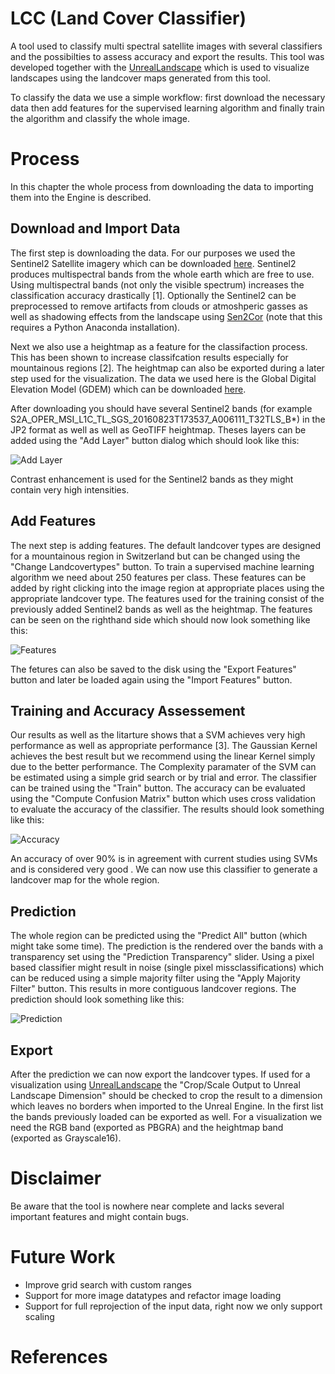 # LCC (Land Cover Classifier)

A tool used to classify multi spectral satellite images with several classifiers and the possibilties to assess accuracy and export the results. This tool was developed together with the [UnrealLandscape](https://github.com/bneukom/UnrealLandscape) which is used to visualize landscapes using the landcover maps generated from this tool.

To classify the data we use a simple workflow: first download the necessary data then add features for the supervised learning algorithm and finally train the algorithm and classify the whole image.

# Process
In this chapter the whole process from downloading the data to importing them into the Engine is described.
## Download and Import Data
The first step is downloading the data. For our purposes we used the Sentinel2 Satellite imagery which can be downloaded [here](https://scihub.copernicus.eu/dhus/#/home). Sentinel2 produces multispectral bands from the whole earth which are free to use. Using multispectral bands (not only the visible spectrum) increases the classification accuracy drastically [1]. Optionally the Sentinel2 can be preprocessed to remove artifacts from clouds or atmoshperic gasses as well as shadowing effects from the landscape using [Sen2Cor](http://step.esa.int/main/third-party-plugins-2/sen2cor/) (note that this requires a Python Anaconda installation).

Next we also use a heightmap as a feature for the classifaction process. This has been shown to increase classifcation results especially for mountainous regions [2]. The heightmap can also be exported during a later step used for the visualization. The data we used here is the Global Digital Elevation Model (GDEM) which can be downloaded [here](https://gdex.cr.usgs.gov/gdex/).

After downloading you should have several Sentinel2 bands (for example S2A_OPER_MSI_L1C_TL_SGS_20160823T173537_A006111_T32TLS_B\*) in the JP2 format as well as well as GeoTIFF heightmap. Theses layers can be added using the "Add Layer" button dialog which should look like this:

![Add Layer](http://i.imgur.com/ubxfuBx.png)

Contrast enhancement is used for the Sentinel2 bands as they might contain very high intensities.

## Add Features
The next step is adding features. The default landcover types are designed for a mountainous region in Switzerland but can be changed using the "Change Landcovertypes" button. To train a supervised machine learning algorithm we need about 250 features per class. These features can be added by right clicking into the image region at appropriate places using the appropriate landcover type. The features used for the training consist of the previously added Sentinel2 bands as well as the heightmap. The features can be seen on the righthand side which should now look something like this:

![Features](http://i.imgur.com/nayFTu0.jpg)

The fetures can also be saved to the disk using the "Export Features" button and later be loaded again using the "Import Features" button.

## Training and Accuracy Assessement
Our results as well as the litarture shows that a SVM achieves very high performance as well as appropriate performance [3]. The Gaussian Kernel achieves the best result but we recommend using the linear Kernel simply due to the better performance. The Complexity paramater of the SVM can be estimated using a simple grid search or by trial and error. The classifier can be trained using the "Train" button. The accuracy can be evaluated using the "Compute Confusion Matrix" button which uses cross validation to evaluate the accuracy of the classifier. The results should look something like this:

![Accuracy](http://i.imgur.com/ykkyFXL.png)

An accuracy of over 90% is in agreement with current studies using SVMs and is considered very good . We can now use this classifier to generate a landcover map for the whole region.

## Prediction
The whole region can be predicted using the "Predict All" button (which might take some time). The prediction is the rendered over the bands with a transparency set using the "Prediction Transparency" slider. Using a pixel based classifier might result in noise (single pixel missclassifications) which can be reduced using a simple majority filter using the "Apply Majority Filter" button. This results in more contiguous landcover regions. The prediction should look something like this:

![Prediction](http://i.imgur.com/LmP6kgy.jpg)

## Export
After the prediction we can now export the landcover types. If used for a visualization using [UnrealLandscape](https://github.com/bneukom/UnrealLandscape) the "Crop/Scale Output to Unreal Landscape Dimension" should be checked to crop the result to a dimension which leaves no borders when imported to the Unreal Engine. In the first list the bands previously loaded can be exported as well. For a visualization we need the RGB band (exported as PBGRA) and the heightmap band (exported as Grayscale16).

# Disclaimer
Be aware that the tool is nowhere near complete and lacks several important features and might contain bugs.

# Future Work
* Improve grid search with custom ranges
* Support for more image datatypes and refactor image loading
* Support for full reprojection of the input data, right now we only support scaling

# References
